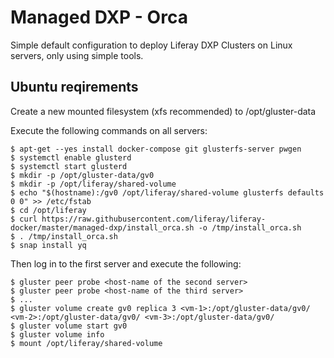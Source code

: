 # Managed DXP - Orca

Simple default configuration to deploy Liferay DXP Clusters on Linux servers, only using simple tools.

## Ubuntu reqirements

Create a new mounted filesystem (xfs recommended) to /opt/gluster-data

Execute the following commands on all servers:

    $ apt-get --yes install docker-compose git glusterfs-server pwgen
    $ systemctl enable glusterd
    $ systemctl start glusterd 
    $ mkdir -p /opt/gluster-data/gv0
    $ mkdir -p /opt/liferay/shared-volume
    $ echo "$(hostname):/gv0 /opt/liferay/shared-volume glusterfs defaults 0 0" >> /etc/fstab
    $ cd /opt/liferay
    $ curl https://raw.githubusercontent.com/liferay/liferay-docker/master/managed-dxp/install_orca.sh -o /tmp/install_orca.sh
    $ . /tmp/install_orca.sh
    $ snap install yq

Then log in to the first server and execute the following:

    $ gluster peer probe <host-name of the second server>
    $ gluster peer probe <host-name of the third server>
    $ ...
    $ gluster volume create gv0 replica 3 <vm-1>:/opt/gluster-data/gv0/ <vm-2>:/opt/gluster-data/gv0/ <vm-3>:/opt/gluster-data/gv0/
    $ gluster volume start gv0
    $ gluster volume info
    $ mount /opt/liferay/shared-volume
